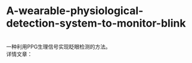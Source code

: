 # A-wearable-physiological-detection-system-to-monitor-blink
</br>
一种利用PPG生理信号实现眨眼检测的方法。</br>
详情文章：
